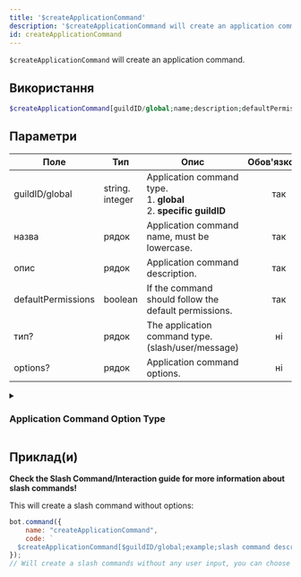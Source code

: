 ```yaml
---
title: '$createApplicationCommand'
description: '$createApplicationCommand will create an application command.'
id: createApplicationCommand
---
```


`$createApplicationCommand` will create an application command.

## Використання

```php
$createApplicationCommand[guildID/global;name;description;defaultPermission;type?;options?]
```

## Параметри

| Поле               | Тип             | Опис                                                                                    | Обов'язковий |
| ------------------ | --------------- | --------------------------------------------------------------------------------------- |:------------:|
| guildID/global     | string. integer | Application command type. <br/> 1. **global** <br/> 2. **specific guildID** |     так      |
| назва              | рядок           | Application command name, must be lowercase.                                            |     так      |
| опис               | рядок           | Application command description.                                                        |     так      |
| defaultPermissions | boolean         | If the command should follow the default permissions.                                   |     так      |
| тип?               | рядок           | The application command type. (slash/user/message)                                      |      ні      |
| options?           | рядок           | Application command options.                                                            |      ні      |

<details>
  <summary><h3> Application Command Option Type </h3></summary>

| NAME                | ID | NOTE                                                                                         |
| ------------------- | -- | -------------------------------------------------------------------------------------------- |
| SUB_COMMAND         | 1  |                                                                                              |
| SUB_COMMAND_GROUP | 2  |                                                                                              |
| STRING              | 3  |                                                                                              |
| INTEGER             | 4  | Any Integer between -2^53 and 2^53                                                           |
| BOOLEAN             | 5  |                                                                                              |
| USER                | 6  |                                                                                              |
| CHANNEL             | 7  | Includes all channel types + categories                                                      |
| ROLE                | 8  |                                                                                              |
| MENTIONABLE         | 9  | Includes users and roles                                                                     |
| NUMBER              | 10 | Any double between -2^53 and 2^53                                                            |
| ATTACHMENT          | 11 | [attachment](https://discord.com/developers/docs/resources/channel#attachment-object) object |

**You can find more information in the [official documentation of Discord's API](https://discord.com/developers/docs/interactions/application-commands#application-command-object-application-command-option-type).**

</details>

## Приклад(и)

**Check the Slash Command/Interaction guide for more information about slash commands!**

This will create a slash command without options:

```js
bot.command({
    name: "createApplicationCommand",
    code: `
  $createApplicationCommand[$guildID/global;example;slash command description!;true;slash]`
});
// Will create a slash commands without any user input, you can choose between global/$guildID to create a command globally or only for a specific guild.
```